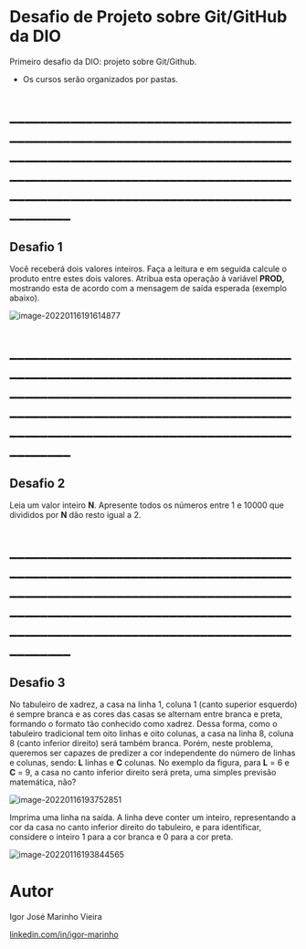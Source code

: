 # Desafio de Projeto sobre Git/GitHub da DIO
Primeiro desafio da DIO: projeto sobre Git/Github.

- Os cursos serão organizados por pastas.

# _________________________________________________________________________________________________________________________________________________________________________________________________

## Desafio 1

Você receberá dois valores inteiros. Faça a leitura e em seguida calcule o produto entre estes dois valores. Atribua esta operação à variável **PROD,** mostrando esta de acordo com a mensagem de saída esperada (exemplo abaixo).

![image-20220116191614877](C:\Users\igorj\AppData\Roaming\Typora\typora-user-images\image-20220116191614877.png)

# _________________________________________________________________________________________________________________________________________________________________________________________________

## Desafio 2

Leia um valor inteiro **N**. Apresente todos os números entre 1 e 10000 que divididos por **N** dão resto igual a 2.

# _________________________________________________________________________________________________________________________________________________________________________________________________

## Desafio 3

No tabuleiro de xadrez, a casa na linha 1, coluna 1 (canto superior esquerdo) é sempre branca e as cores das casas se alternam entre branca e preta, formando o formato tão conhecido como xadrez. Dessa forma, como o tabuleiro tradicional tem oito linhas e oito colunas, a casa na linha 8, coluna 8 (canto inferior direito) será também branca. Porém, neste problema, queremos ser capazes de predizer a cor independente do número de linhas e colunas, sendo: **L** linhas e **C** colunas. No exemplo da figura, para **L** = 6 e **C** = 9, a casa no canto inferior direito será preta, uma simples previsão matemática, não?

![image-20220116193752851](C:\Users\igorj\AppData\Roaming\Typora\typora-user-images\image-20220116193752851.png)

Imprima uma linha na saída. A linha deve conter um inteiro, representando a cor da casa no canto inferior direito do tabuleiro, e para identificar, considere o inteiro 1 para a cor branca e 0 para a cor preta.

![image-20220116193844565](C:\Users\igorj\AppData\Roaming\Typora\typora-user-images\image-20220116193844565.png)



# Autor

Igor José Marinho Vieira

[linkedin.com/in/igor-marinho](https://www.linkedin.com/in/igor-marinho)

